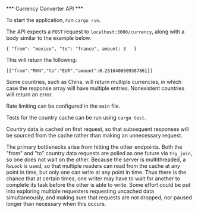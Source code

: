 *** Currency Converter API ***

To start the application, run `cargo run`.

The API expects a `POST` request to `localhost:3000/currency`, along with a body similar to the example below.

`{
  "from": "mexico",
  "to": "france",
  amount: 3  
}`

This will return the following:

`[{"from":"MXN","to":"EUR","amount":0.2516408609387861}]`

Some countries, such as China, will return multiple currencies, in which case the response array will have multiple entries.
Nonexistent countries will return an error.

Rate limiting can be configured in the `main` file.

Tests for the country cache can be run using `cargo test`.

Country data is cached on first request, so that subsequent responses will be sourced from the cache rather than making an unnecessary request.

The primary bottlenecks arise from hitting the other endpoints.
Both the "from" and "to" country data requests are polled as one future via `try_join`, so one does not wait on the other.
Because the server is multithreaded, a `RwLock` is used, so that multiple readers can read from the cache at any point in time,
but only one can write at any point in time. Thus there is the chance that at certain times, one writer may have to wait for another
to complete its task before the other is able to write.
Some effort could be put into exploring multiple requesters requesting uncached data simultaneously, and making sure that
requests are not dropped, nor paused longer than necessary when this occurs.
